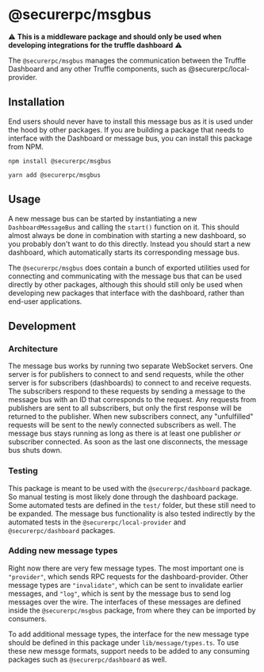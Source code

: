 # @securerpc/msgbus

:warning: **This is a middleware package and should only be used when developing integrations for the truffle dashboard** :warning:

The `@securerpc/msgbus` manages the communication between the Truffle Dashboard and any other Truffle components, such as @securerpc/local-provider.

## Installation

End users should never have to install this message bus as it is used under the hood by other packages. If you are building a package that needs to interface with the Dashboard or message bus, you can install this package from NPM.

```
npm install @securerpc/msgbus
```

```
yarn add @securerpc/msgbus
```

## Usage

A new message bus can be started by instantiating a new `DashboardMessageBus` and calling the `start()` function on it. This should almost always be done in combination with starting a new dashboard, so you probably don't want to do this directly. Instead you should start a new dashboard, which automatically starts its corresponding message bus.

The `@securerpc/msgbus` does contain a bunch of exported utilities used for connecting and communicating with the message bus that can be used directly by other packages, although this should still only be used when developing new packages that interface with the dashboard, rather than end-user applications.

## Development

### Architecture

The message bus works by running two separate WebSocket servers. One server is for publishers to connect to and send requests, while the other server is for subscribers (dashboards) to connect to and receive requests. The subscribers respond to these requests by sending a message to the message bus with an ID that corresponds to the request. Any requests from publishers are sent to all subscribers, but only the first response will be returned to the publisher. When new subscribers connect, any "unfulfilled" requests will be sent to the newly connected subscribers as well. The message bus stays running as long as there is at least one publisher _or_ subscriber connected. As soon as the last one disconnects, the message bus shuts down.

### Testing

This package is meant to be used with the `@securerpc/dashboard` package. So manual testing is most likely done through the dashboard package. Some automated tests are defined in the `test/` folder, but these still need to be expanded. The message bus functionality is also tested indirectly by the automated tests in the `@securerpc/local-provider` and `@securerpc/dashboard` packages.

### Adding new message types

Right now there are very few message types. The most important one is `"provider"`, which sends RPC requests for the dashboard-provider. Other message types are `"invalidate"`, which can be sent to invalidate earlier messages, and `"log"`, which is sent by the message bus to send log messages over the wire. The interfaces of these messages are defined inside the `@securerpc/msgbus` package, from where they can be imported by consumers.

To add additional message types, the interface for the new message type should be defined in this package under `lib/message/types.ts`. To use these new messge formats, support needs to be added to any consuming packages such as `@securerpc/dashboard` as well.
